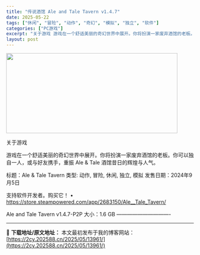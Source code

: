 ```yaml
---
title: "传说酒馆 Ale and Tale Tavern v1.4.7"
date: 2025-05-22
tags: ["休闲", "冒险", "动作", "奇幻", "模拟", "独立", "软件"]
categories: ["PC游戏"]
excerpt: "关于游戏 游戏在一个舒适美丽的奇幻世界中展开。你将扮演一家废弃酒馆的老板。你可以独自一人，或与好友携手，重振 Ale &amp; Tale 酒馆昔日的辉煌与人气。 标题：Ale &amp; Tale Tavern 类型: 动作, 冒险, 休闲, 独立, 模拟 发售日期：2024年9月5日 支持软件开发者。购买它！ &hellip;"
layout: post
---
```


<img src="https://2cy.202588.cn/wp-content/uploads/2025/05/2025052207153726.webp" alt="" width="460" height="215" class="aligncenter size-full wp-image-13908" />

关于游戏

游戏在一个舒适美丽的奇幻世界中展开。你将扮演一家废弃酒馆的老板。你可以独自一人，或与好友携手，重振 Ale & Tale 酒馆昔日的辉煌与人气。

标题：Ale & Tale Tavern
类型: 动作, 冒险, 休闲, 独立, 模拟
发售日期：2024年9月5日

支持软件开发者。购买它！
• https://store.steampowered.com/app/2683150/Ale__Tale_Tavern/

Ale and Tale Tavern v1.4.7-P2P
大小：1.6 GB
——————————- 

---
📖 **下载地址/原文地址：** 本文最初发布于我的博客网站：[https://2cy.202588.cn/2025/05/13961/](https://2cy.202588.cn/2025/05/13961/)
